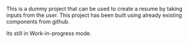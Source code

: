 This is a dummy project that can be used to create a resume by taking inputs from the user.
This project has been built using already existing components from github.

Its still in Work-in-progress mode.
